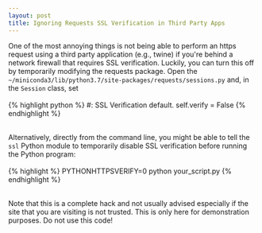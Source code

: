 ```yaml
---
layout: post
title: Ignoring Requests SSL Verification in Third Party Apps
---
```


<!--
<img class="img-left" align="left" src="{{ site.url }}/images/">
-->

One of the most annoying things is not being able to perform an https request using a third party application (e.g., twine) if you're behind a network firewall that requires SSL verification. Luckily, you can turn this off by temporarily modifying the requests package. Open the `~/miniconda3/lib/python3.7/site-packages/requests/sessions.py` and, in the `Session` class, set
<br><br>
{% highlight python %}
#: SSL Verification default.
self.verify = False
{% endhighlight %}
<br><br>

Alternatively, directly from the command line, you might be able to tell the `ssl` Python module to temporarily disable SSL verification before running the Python program:
<br><br>
{% highlight %}
PYTHONHTTPSVERIFY=0 python your_script.py
{% endhighlight %}
<br><br>

Note that this is a complete hack and not usually advised especially if the site that you are visiting is not trusted. This is only here for demonstration purposes. Do not use this code! 
